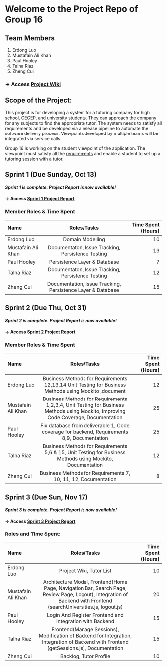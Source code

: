 # Welcome to the Project Repo of Group 16 
## Team Members

1. Erdong Luo
2. Mustafain Ali Khan
3. Paul Hooley
4. Talha Riaz
5. Zheng Cui

### -> Access [Project Wiki](https://github.com/McGill-ECSE321-Fall2019/project-group-16/wiki)
 
 ## Scope of the Project:
This project is for developing a system for a tutoring company for high school, CEGEP, and university students. They can approach the company for any subjects to find the appropriate tutor. The system needs to satisfy all requirements and be developed via a release pipeline to automate the software delivery process. Viewpoints developed by multiple teams will be integrated via service calls.

Group 16 is working on the student viewpoint of the application. The viewpoint must satisfy all the [requirements](https://github.com/McGill-ECSE321-Fall2019/project-group-16/wiki/System-Requirements) and enable a student to set up a tutoring session with a tutor. 
 
 ## Sprint 1 (Due Sunday, Oct 13)
 
 #### *Sprint 1 is complete. Project Report is now available!*
 #### -> Access [Sprint 1 Project Report](https://github.com/McGill-ECSE321-Fall2019/project-group-16/wiki/Project-Report-(Sprint-1))
 
 ### Member Roles & Time Spent
 
| Name | Roles/Tasks | Time Spent (Hours) | 
| :---         |     :---:      |          ---: |
| Erdong Luo         | Domain Modelling     | 10 |
| Mustafain Ali Khan     | Documentaton, Issue Tracking, Persistence Testing    | 13    |
| Paul Hooley        | Persistence Layer & Database       | 7      |
| Talha Riaz         | Documentaton, Issue Tracking, Persistence Testing       | 12      |
| Zheng Cui          | Documentation, Issue Tracking, Persistence Layer & Database       | 15      |

 ## Sprint 2 (Due Thu, Oct 31)
 
 #### *Sprint 2 is complete. Project Report is now available!*
 
 #### -> Access [Sprint 2 Project Report](https://github.com/McGill-ECSE321-Fall2019/project-group-16/wiki/Project-Report-(Sprint-2))
 
 ### Member Roles & Time Spent

| Name | Roles/Tasks | Time Spent (Hours) | 
| :---         |     :---:      |          ---: |
| Erdong Luo   |   Business Methods for Requirements 12,13,14 Unit Testing for Business Methods using Mockito ,document             |       12        |
| Mustafain Ali Khan |  Business Methods for Requirements 1,2,3,4, Unit Testing for Business Methods using Mockito, Improving Code Coverage, Documentation    |  25   |
| Paul Hooley        |    Fix database from deliverable 1, Code coverage for backend, Requirements 8,9, Documentation      |  25  |
| Talha Riaz         | Business Methods for Requirements 5,6 & 15, Unit Testing for Business Methods using Mockito, Documentation     |  12  |
| Zheng Cui          |  Business Methods for Requirements 7, 10, 11, 12, Documentation     |  8  |

## Sprint 3 (Due Sun, Nov 17)

#### *Sprint 3 is complete. Project Report is now available!*

#### -> Access [Sprint 3 Project Report](https://github.com/McGill-ECSE321-Fall2019/project-group-16/wiki/Project-Report-(Sprint-3))
### Roles and Time Spent:
| Name | Roles/Tasks | Time Spent (Hours) | 
| :---         |     :---:      |          ---: |
| Erdong Luo         |  Project Wiki, Tutor List  | 10   |
| Mustafain Ali Khan |  Architecture Model, Frontend(Home Page, Navigation Bar, Search Page, Review Page, Logout), Integration of Backend with Frontend (searchUniversities.js, logout.js)  |   20 |
| Paul Hooley        |  Login And Register Frontend and Integration with Backend    | 15   |
| Talha Riaz         |  Frontend(Manage Sessions), Modification of Backend for Integration, Integration of Backend with Frontend (getSessions.js), Documentation   |  15  |
| Zheng Cui          |    Backlog, Tutor Profile  |  10  |
